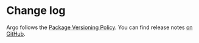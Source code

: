 # Change log

Argo follows the [Package Versioning Policy](https://pvp.haskell.org). You can
find release notes [on GitHub](https://github.com/tfausak/argo/releases).
